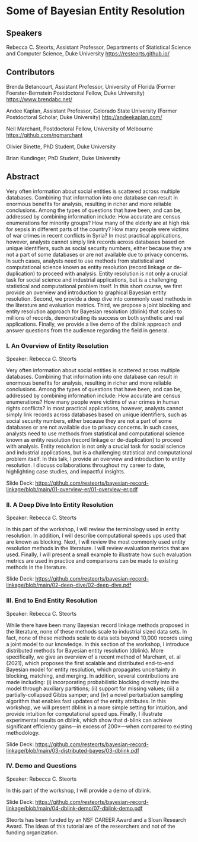 # Some of Bayesian Entity Resolution

## Speakers

Rebecca C. Steorts, Assistant Professor,
Departments of Statistical Science and Computer Science,
Duke University 
https://resteorts.github.io/

## Contributors

Brenda Betancourt, Assistant Professor, University of Florida
(Former Foerster-Bernstein Postdoctoral Fellow, Duke University)
https://www.brendabc.net/

Andee Kaplan, Assistant Professor, Colorado State University 
(Former Postdoctoral Scholar, Duke University)
http://andeekaplan.com/

Neil Marchant, Postdoctoral Fellow, University of Melbourne 
https://github.com/ngmarchant

Olivier Binette, PhD Student, Duke University

Brian Kundinger, PhD Student, Duke University 



## Abstract

Very often information about social entities is scattered across multiple databases.  Combining that information into one database can result in enormous benefits for analysis, resulting in richer and more reliable conclusions.  Among the types of questions that have been, and can be, addressed by combining information include: How accurate are census enumerations for minority groups? How many of the elderly are at high risk for sepsis in different parts of the country? How many people were victims of war crimes in recent conflicts in Syria? In most practical applications, however, analysts cannot simply link records across databases based on unique identifiers, such as social security numbers, either because they are not a part of some databases or are not available due to privacy concerns.  In such cases, analysts need to use methods from statistical and computational science known as entity resolution (record linkage or de-duplication) to proceed with analysis.  Entity resolution is not only a crucial task for social science and industrial applications, but is a challenging statistical and computational problem itself. In this short course, we first provide an overview and introduction to graphical Bayesian entity resolution. Second, we provide a deep dive into commonly used methods in the literature and evaluation metrics. Third, we propose a joint blocking and entity resolution approach for Bayesian resolution (dblink) that scales to millions of records, demonstrating its success on both synthetic and real applications. Finally, we provide a live demo of the dblink approach and answer questions from the audience regarding the field in general. 

### I. An Overview of Entity Resolution

Speaker: Rebecca C. Steorts

Very often information about social entities is scattered across multiple databases.  Combining that information into one database can result in enormous benefits for analysis, resulting in richer and more reliable conclusions.  Among the types of questions that have been, and can be, addressed by combining information include: How accurate are census enumerations? How many people were victims of war crimes in human rights conflicts? In most practical applications, however, analysts cannot simply link records across databases based on unique identifiers, such as social security numbers, either because they are not a part of some databases or are not available due to privacy concerns.  In such cases, analysts need to use methods from statistical and computational science known as entity resolution (record linkage or de-duplication) to proceed with analysis.  Entity resolution is not only a crucial task for social science and industrial applications, but is a challenging statistical and computational problem itself. In this talk, I provide an overview and introduction to entity resolution. I discuss collaborations throughout my career to date, highlighting case studies, and impactful insights. 

Slide Deck: https://github.com/resteorts/bayesian-record-linkage/blob/main/01-overview-er/01-overview-er.pdf

### II. A Deep Dive Into Entity Resolution 

Speaker: Rebecca C. Steorts

In this part of the workshop, I will review the terminology used in entity resolution. In addition, I will describe computational speeds ups used that are known as blocking. Next, I will review the most commonly used entity resolution methods in the literature. I will review evaluation metrics that are used. Finally, I will present a small example to illustrate how such evaluation metrics are used in practice and comparisons can be made to existing methods in the literature. 

Slide Deck: https://github.com/resteorts/bayesian-record-linkage/blob/main/02-deep-dive/02-deep-dive.pdf


### III. End to End Entity Resolution

Speaker: Rebecca C. Steorts

While there have been many Bayesian record linkage methods proposed in the literature, none of these methods scale to industrial sized data sets. In fact, none of these methods scale to data sets beyond 10,000 records using a joint model to our knowledge. In this section of the workshop, I introduce distributed methods for Bayesian entity resolution (dblink). More specifically, we give an overview of a recent method of Marchant, et. al (2021), which proposes the first scalable and distributed end-to-end Bayesian model for entity resolution, which propagates uncertainty in blocking, matching, and merging. In addition, several contributions are made including: (i) incorporating probabilistic blocking directly into the model through auxiliary partitions; (ii) support for missing values; (iii) a partially-collapsed Gibbs samper; and (iv) a novel perturbation sampling algorithm  that enables fast updates of the entity attributes. In this workshop, we will present dblink in a more simple setting for intuition, and provide intuition for computational speed ups. Finally, I illustrate experimental results on dblink, which show that d-blink can achieve significant efficiency gains—in excess of 200×—when compared to existing methodology. 

Slide Deck: https://github.com/resteorts/bayesian-record-linkage/blob/main/03-distributed-bayes/03-dblink.pdf


### IV. Demo and Questions

Speaker: Rebecca C. Steorts

In this part of the workshop, I will provide a demo of dblink. 

Slide Deck: https://github.com/resteorts/bayesian-record-linkage/blob/main/04-dblink-demo/07-dblink-demo.pdf

Steorts has been funded by an NSF CAREER Award and a Sloan Research Award. The ideas of this tutorial are of the researchers and not of the funding organization. 

